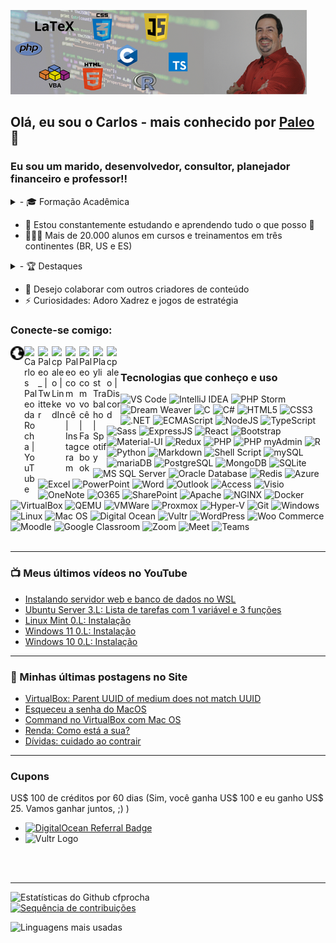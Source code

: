 ![alt text](imgs/banner.png "Banner")

## Olá, eu sou o Carlos - mais conhecido por [Paleo][website] 👋

### Eu sou um marido, desenvolvedor, consultor, planejador financeiro e professor!!

<details>
  <summary>- 🎓 Formação Acadêmica</summary>

<!-- FORMACAO:START-->
- Contador
- Analista e Desenvolvedor de Sistemas
- Especialista em Ciências Contábeis
- Especialista em Finanças
- Especialista em Big Data Analytics
- Mestre em Finanças
<!-- FORMACAO:END -->

</details>

<!-- MISCELANEA1:START-->
- 🌱 Estou constantemente estudando e aprendendo tudo o que posso 🤣
- 👨🏻‍🏫 Mais de 20.000 alunos em cursos e treinamentos em três continentes (BR, US e ES)
<!-- MISCELANEA1:END-->

<details>
  <summary>- 🏆 Destaques</summary>

  <!--DESTAQUE:START-->
    - Eleito 3 vezes, umas das 150 pessoas mais influentes do mundo
        - Segmento de tecnologia para pequenas e médias empresas (revista SMB PC Magazine / US)
    - Agraciado com o título de MVP (Profissional mais valioso) pela Microsoft, por 11 anos consecutivos
  <!--DESTAQUE:END-->

</details>

<!--MISCELANEA2:START-->
- 👯 Desejo colaborar com outros criadores de conteúdo
- ⚡ Curiosidades: Adoro Xadrez e jogos de estratégia
<!-- MISCELANEA2:END -->

### Conecte-se comigo:

[<img align="left" alt="carlosfprocha.com.vc" width="22px" src="https://raw.githubusercontent.com/iconic/open-iconic/master/svg/globe.svg" />][website]
[<img align="left" alt="Carlos Paleo da Rocha | YouTube" width="22px" src="https://cdn.simpleicons.org/youtube" />][youtube]
[<img align="left" alt="Paleo_ | Twitter" width="22px" src="https://cdn.simpleicons.org/twitter" />][twitter]
[<img align="left" alt="cpaleo | LinkedIn" width="22px" src="https://cdn.simpleicons.org/linkedin" />][linkedin]
[<img align="left" alt="Paleo com você | Instagram" width="22px" src="https://cdn.simpleicons.org/instagram" />][instagram]
[<img align="left" alt="Paleo com você | Facebook" width="22px" src="https://cdn.simpleicons.org/facebook" />][facebook]
[<img align="left" alt="Playlist Trabalho | Spotify" width="22px" src="https://cdn.simpleicons.org/spotify" />][spotify]
[<img align="left" alt="cpaleo | Discord" width="22px" src="https://cdn.simpleicons.org/discord" />][discord]

<br />

### Tecnologias que conheço e uso

<section>
      <img alt="VS Code" src="https://img.shields.io/badge/VS_Code-007ACC?logo=visual-studio-code&logoColor=white&style=for-the-badge" />
      <img alt="IntelliJ IDEA" src="https://img.shields.io/badge/IntelliJ-20232A?logo=intellij-idea&logoColor=white&style=for-the-badge" />
      <img alt="PHP Storm" src="https://img.shields.io/badge/-PHP%20Storm-20232A?logo=phpstorm&logoColor=white&style=for-the-badge" />
      <img alt="Dream Weaver" src="https://img.shields.io/badge/-adobe_dreamweaver-FF61F6?logo=adobe-dreamweaver&logoColor=white&style=for-the-badge" />
      <img alt="C" src="https://img.shields.io/badge/C-00599C?logo=c&logoColor=white&style=for-the-badge" />
      <img alt="C#" src="https://img.shields.io/badge/C%23-239120?logo=c-sharp&logoColor=white&style=for-the-badge" />
      <img alt="HTML5" src="https://img.shields.io/badge/HTML-239120?logo=html5&logoColor=white&style=for-the-badge" />
      <img alt="CSS3" src="https://img.shields.io/badge/CSS-239120?logo=css3&logoColor=white&style=for-the-badge" />
      <img alt=".NET" src="https://img.shields.io/badge/.NET-5C2D91?logo=.net&logoColor=white&style=for-the-badge" />
      <img alt="ECMAScript" src="https://img.shields.io/badge/JavaScript-F7DF1E?logo=javascript&logoColor=black&style=for-the-badge" />
      <img alt="NodeJS" src="https://img.shields.io/badge/Node.js-43853D?logo=node.js&logoColor=white&style=for-the-badge" />
      <img alt="TypeScript" src="https://img.shields.io/badge/TypeScript-007ACC?logo=typescript&logoColor=white&style=for-the-badge" />
      <img alt="Sass" src="https://img.shields.io/badge/Sass-CC6699?logo=sass&logoColor=white&style=for-the-badge" />
      <img alt="ExpressJS" src="https://img.shields.io/badge/Express.js-404D59?style=for-the-badge" />
      <img alt="React" src="https://img.shields.io/badge/React-20232A?logo=react&logoColor=61DAFB&style=for-the-badge" />
      <img alt="Bootstrap" src="https://img.shields.io/badge/Bootstrap-563D7C?logo=bootstrap&logoColor=white&style=for-the-badge" />
      <img alt="Material-UI" src="https://img.shields.io/badge/Material_UI-007FFF?logo=mui&logoColor=white&style=for-the-badge" />
      <img alt="Redux" src="https://img.shields.io/badge/Redux-593D88?logo=redux&logoColor=white&style=for-the-badge" />
      <img alt="PHP" src="https://img.shields.io/badge/PHP-777BB4?logo=php&logoColor=white&style=for-the-badge" />
      <img alt="PHP myAdmin" src="https://img.shields.io/badge/-PHP%20myAdmin-6C78AF?logo=phpmyadmin&logoColor=white&style=for-the-badge" />
      <img alt="R" src="https://img.shields.io/badge/R-276DC3?logo=r&logoColor=white&style=for-the-badge" />
      <img alt="Python" src="https://img.shields.io/badge/Python-3776AB?logo=python&logoColor=white&style=for-the-badge" />
      <img alt="Markdown" src="https://img.shields.io/badge/Markdown-000000?logo=markdown&logoColor=white&style=for-the-badge" />
      <img alt="Shell Script" src="https://img.shields.io/badge/Shell_Script-121011?logo=gnu-bash&logoColor=white&style=for-the-badge" />
      <img alt="mySQL" src="https://img.shields.io/badge/MySQL-20232A?logo=mysql&logoColor=white&style=for-the-badge" />
      <img alt="mariaDB" src="https://img.shields.io/badge/MariaDB-01529E?logo=mariadb&logoColor=white&style=for-the-badge" />
      <img alt="PostgreSQL" src="https://img.shields.io/badge/PostgreSQL-316192?logo=postgresql&logoColor=white&style=for-the-badge" />
      <img alt="MongoDB" src="https://img.shields.io/badge/MongoDB-4EA94B?logo=mongodb&logoColor=white&style=for-the-badge" />
      <img alt="SQLite" src="https://img.shields.io/badge/SQLite-07405E?logo=sqlite&logoColor=white&style=for-the-badge" />
      <img alt="MS SQL Server" src="https://img.shields.io/badge/Microsoft_SQL_Server-CC2927?logo=microsoft-sql-server&logoColor=white&style=for-the-badge" />
      <img alt="Oracle Database" src="https://img.shields.io/badge/-Oracle%20Database-F80000?logo=oracle&logoColor=white&style=for-the-badge" />
      <img alt="Redis" src="https://img.shields.io/badge/Redis-D9281A?logo=redis&logoColor=white&style=for-the-badge" />
      <img alt="Azure" src="https://img.shields.io/badge/Microsoft_Azure-0089D6?logo=microsoft-azure&logoColor=white&style=for-the-badge" />
      <img alt="Excel" src="https://img.shields.io/badge/Microsoft_Excel-217346?logo=microsoft-excel&logoColor=white&style=for-the-badge" />
      <img alt="PowerPoint" src="https://img.shields.io/badge/Microsoft_PowerPoint-B7472A?logo=microsoft-powerpoint&logoColor=white&style=for-the-badge" />
      <img alt="Word" src="https://img.shields.io/badge/Microsoft_Word-2B579A?logo=microsoft-word&logoColor=white&style=for-the-badge" />
      <img alt="Outlook" src="https://img.shields.io/badge/Microsoft_Outlook-0078D4?logo=microsoft-outlook&logoColor=white&style=for-the-badge" />
      <img alt="Access" src="https://img.shields.io/badge/Microsoft_Access-A4373A?logo=microsoft-access&logoColor=white&style=for-the-badge" />
      <img alt="Visio" src="https://img.shields.io/badge/Microsoft_Visio-3955A3?logo=microsoft-visio&logoColor=white&style=for-the-badge" />
      <img alt="OneNote" src="https://img.shields.io/badge/-onenote-7719AA?logo=microsoft-onenote&logoColor=white&style=for-the-badge" />
      <img alt="O365" src="https://img.shields.io/badge/Office_365-D83B01?logo=microsoft-office&logoColor=white&style=for-the-badge" />
      <img alt="SharePoint" src="https://img.shields.io/badge/Microsoft_SharePoint-0078D4?logo=microsoft-sharepoint&logoColor=white&style=for-the-badge" />
      <img alt="Apache" src="https://img.shields.io/badge/Apache-CA2136?logo=apache&logoColor=white&style=for-the-badge" />
      <img alt="NGINX" src="https://img.shields.io/badge/Nginx-009639?logo=nginx&logoColor=white&style=for-the-badge" />
      <img alt="Docker" src="https://img.shields.io/badge/Docker-2496ED?logo=docker&logoColor=white&style=for-the-badge" />
      <img alt="VirtualBox" src="https://img.shields.io/badge/VirtualBox-183A61?logo=virtualbox&logoColor=white&style=for-the-badge" />
      <img alt="QEMU" src="https://img.shields.io/badge/QEMU-FF6600?logo=qemu&logoColor=white&style=for-the-badge" />
      <img alt="VMWare" src="https://img.shields.io/badge/-VMWare-607078?logo=vmware&logoColor=white&style=for-the-badge" />
      <img alt="Proxmox" src="https://img.shields.io/badge/-Proxmox-E57000?logo=proxmox&logoColor=white&style=for-the-badge" />
      <img alt="Hyper-V" src="https://img.shields.io/badge/-Hyper_V-017AD7?logoColor=white&style=for-the-badge" />  
      <img alt="Git" src="https://img.shields.io/badge/Git-E34F26?logo=git&logoColor=white&style=for-the-badge" />
      <img alt="Windows" src="https://img.shields.io/badge/Windows-017AD7?logo=windows&logoColor=white&style=for-the-badge" />
      <img alt="Linux" src="https://img.shields.io/badge/Linux-E34F26?logo=linux&logoColor=black&style=for-the-badge" />
      <img alt="Mac OS" src="https://img.shields.io/badge/Mac_OS-20232A?logo=apple&logoColor=white&style=for-the-badge" />
      <img alt="Digital Ocean" src="https://img.shields.io/badge/Digital Ocean-navy?logo=digitalocean&logoColor=white&style=for-the-badge" />
      <img alt="Vultr" src="https://img.shields.io/badge/Vultr-007BFC?logo=vultr&logoColor=white&style=for-the-badge" />
      <img alt="WordPress" src="https://img.shields.io/badge/WordPress-21759B?logo=wordpress&logoColor=white&style=for-the-badge" />
      <img alt="Woo Commerce" src="https://img.shields.io/badge/Woo_Commerce-96588A?logo=woo&logoColor=white&style=for-the-badge" />
      <img alt="Moodle" src="https://img.shields.io/badge/Moodle-0F9D58?logo=google-classroom&logoColor=white&style=for-the-badge" />
      <img alt="Google Classroom" src="https://img.shields.io/badge/Google_ClassRoom-0F9D58?logo=google-classroom&logoColor=white&style=for-the-badge" />
      <img alt="Zoom" src="https://img.shields.io/badge/Zoom-2D8CFF?logo=zoom&logoColor=white&style=for-the-badge" />
      <img alt="Meet" src="https://img.shields.io/badge/Meet-00897B?logo=google-meet&logoColor=white&style=for-the-badge" />
      <img alt="Teams" src="https://img.shields.io/badge/Teams-6264A7?logo=microsoft-teams&logoColor=white&style=for-the-badge" />
</section>

<br />

---

### 📺 Meus últimos vídeos no YouTube
<!-- YOUTUBE:START -->
- [Instalando servidor web e banco de dados no WSL](https://www.youtube.com/watch?v=9zW-BqChmyY)
- [Ubuntu Server 3.L: Lista de tarefas com 1 variável e 3 funções](https://www.youtube.com/watch?v=UovKBFpzlWQ)
- [Linux Mint 0.L: Instalação](https://www.youtube.com/watch?v=p-_5_XSvaz0)
- [Windows 11 0.L: Instalação](https://www.youtube.com/watch?v=6CoFl1WRL6I)
- [Windows 10 0.L: Instalação](https://www.youtube.com/watch?v=uR5w4BkW-P0)
<!-- YOUTUBE:END -->

---

### 📕 Minhas últimas postagens no Site
<!-- SITE:START -->
- [VirtualBox: Parent UUID of medium does not match UUID](https://www.carlosfprocha.com.vc/virtualbox-parent-uuid-of-medium-does-not-match-uuid/?utm_source=rss&utm_medium=rss&utm_campaign=virtualbox-parent-uuid-of-medium-does-not-match-uuid)
- [Esqueceu a senha do MacOS](https://www.carlosfprocha.com.vc/esqueceu-a-senha-do-macos/?utm_source=rss&utm_medium=rss&utm_campaign=esqueceu-a-senha-do-macos)
- [Command no VirtualBox com Mac OS](https://www.carlosfprocha.com.vc/command-no-virtualbox-com-mac-os/?utm_source=rss&utm_medium=rss&utm_campaign=command-no-virtualbox-com-mac-os)
- [Renda: Como está a sua?](https://www.carlosfprocha.com.vc/renda-como-esta-a-sua/?utm_source=rss&utm_medium=rss&utm_campaign=renda-como-esta-a-sua)
- [Dívidas: cuidado ao contrair](https://www.carlosfprocha.com.vc/dividas-cuidado-ao-contrair/?utm_source=rss&utm_medium=rss&utm_campaign=dividas-cuidado-ao-contrair)
<!-- SITE:END -->

---

### Cupons
US$ 100 de créditos por 60 dias (Sim, você ganha US$ 100 e eu ganho US$ 25. Vamos ganhar juntos, ;) )
- [![DigitalOcean Referral Badge](https://web-platforms.sfo2.cdn.digitaloceanspaces.com/WWW/Badge%201.svg)][DigitalOcean]
- [<img align="left" alt="Vultr Logo" src="https://www.vultr.com/media/logo_onwhite.svg" width="200">][Vultr]

<br />
<br />

---

<div style="width: 100%;">
<div style="width: 50%;">
<img align="left" alt="Estatísticas do Github cfprocha" src="https://github-readme-stats.vercel.app/api?username=cfprocha&show_icons=true&hide_border=false&hide=prs,issues,contribs&count_private=true&theme=tokionight" />

[![Sequência de contribuições](https://streak-stats.demolab.com?user=cfprocha&theme=blue-green&locale=pt_BR)](https://git.io/streak-stats)

</div><div style="width: 50%;">

![Linguagens mais usadas](https://github-readme-stats.vercel.app/api/top-langs/?username=cfprocha&theme=blue-green&count_private=true&langs_count=10)
  
  </div></div>

[website]: https://carlosfprocha.com.vc
[twitter]: https://twitter.com/Paleo_
[youtube]: https://www.youtube.com/c/CarlosPaleodaRocha
[instagram]: https://www.instagram.com/paleocomvc/
[facebook]: https://www.facebook.com/PaleoComVc
[spotify]: https://open.spotify.com/playlist/38V33780ukzHkfVs8vuPkm?si=f53706426aa94b4f
[discord]: http://discordapp.com/users/740353831178731591
[linkedin]: https://br.linkedin.com/in/cpaleo
[DigitalOcean]: https://www.digitalocean.com/?refcode=9772a19d8d0f&utm_campaign=Referral_Invite&utm_medium=Referral_Program&utm_source=badge
[Vultr]: https://www.vultr.com/?ref=8919321-6G
